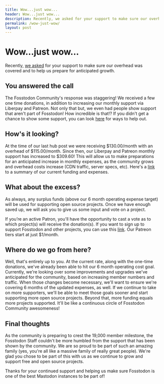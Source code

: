 ```yaml
---
title: Wow...just wow...
header: Wow...just wow...
description: Recently, we asked for your support to make sure our overhead was covered and to help us prepare for anticipated growth. 
permalink: /wow-just-wow/
layout: post
---
```


# Wow...just wow...

Recently, [we asked](https://hub.fosstodon.org/were-growing-but-we-need-your-help/) for your support to make sure our overhead was covered and to help us prepare for anticipated growth. 

## You answered the call

The Fosstodon Community's response was staggering! We received a few one time donations, in addition to increasing our monthly support via Liberpay and Patreon. Not only that but, we even had people show support that aren't part of Fosstodon! How incredible is that!? If you didn't get a chance to show some support, you can look [here](https://hub.fosstodon.org/support/) for ways to help out. 

## How's it looking?

At the time of our last hub post we were receiving $130.00/month with an overhead of $115.00/month. Since then, our Liberpay and Patreon monthly support has increased to $309.60! This will allow us to make preparations for an anticipated increase in monthly expenses, as the community grows and overhead costs increase (CDN traffic, server specs, etc). Here's a [link](https://hub.fosstodon.org/about/#current-funding) to a summary of our current funding and expenses.  

## What about the excess?

As always, any surplus funds (above our 6 month operating expense target) will be used for supporting open source projects. Once we have enough saved up, we will ask you to give us some input and vote on a project.

If you’re an active Patron, you'll have the opportunity to cast a vote as to which project(s) will receive the donation(s). If you want to sign up to support Fosstodon and other projects, you can use this [link](https://hub.fosstodon.org/support/). Our Patreon tiers start at just $1/month. 

## Where do we go from here?

Well, that's entirely up to you. At the current rate, along with the one-time donations, we've already been able to hit our 6 month operating cost goal. Currently, we're looking over some improvements and upgrades we've anticipated for the community, based on increasing member numbers and traffic. When those changes become necessary, we'll want to ensure we're covering 6 months of the updated expenses, as well. If we continue to take on more supporters, we'll be able to meet those goals sooner and start supporting more open source projects. Beyond that, more funding equals more projects supported. It'll be like a continuous circle of Fosstodon Community awesomeness! 

## Final thoughts

As the community is preparing to crest the 19,000 member milestone, the Fosstodon Staff couldn't be more humbled from the support that has been shown by the community. We are so proud to be part of such an amazing family (yes, you're all like a massive family of really great people). We're glad you chose to be part of this with us as we continue to grow and support free and open source projects. 

Thanks for your continued support and helping us make sure Fosstodon is one of the best Mastodon instances to be part of!